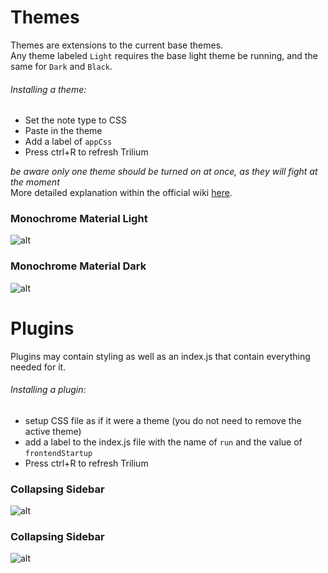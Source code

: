 # Themes
Themes are extensions to the current base themes.  
Any theme labeled `Light` requires the base light theme be running, and the same for `Dark` and `Black`.
###### Installing a theme:
* Set the note type to CSS
* Paste in the theme
* Add a label of `appCss`
* Press ctrl+R to refresh Trilium

*be aware only one theme should be turned on at once, as they will fight at the moment*  
More detailed explanation within the official wiki [here](https://github.com/zadam/trilium/wiki/Themes).


### Monochrome Material Light
![alt](https://i.imgur.com/edFwOdl.png)

### Monochrome Material Dark
![alt](https://i.imgur.com/Amlomez.png)

# Plugins
Plugins may contain styling as well as an index.js that contain everything needed for it.

###### Installing a plugin:
* setup CSS file as if it were a theme (you do not need to remove the active theme)
* add a label to the index.js file with the name of `run` and the value of `frontendStartup`
* Press ctrl+R to refresh Trilium

### Collapsing Sidebar
![alt](https://i.imgur.com/q9HRo8E.png)

### Collapsing Sidebar
![alt](https://i.imgur.com/oenPLCI.png)
